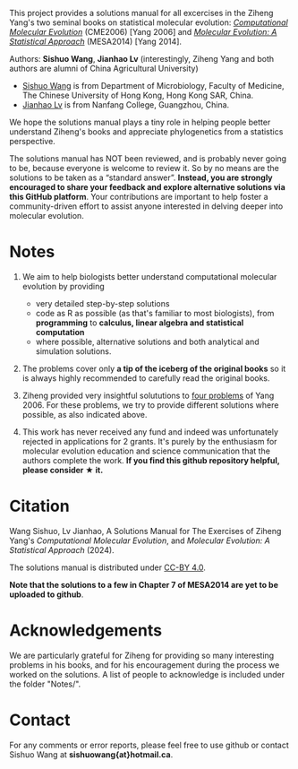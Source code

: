 This project provides a solutions manual for all excercises in the Ziheng Yang's two seminal books on statistical molecular evolution: [<i>Computational Molecular Evolution</i>](http://abacus.gene.ucl.ac.uk/CME/) (CME2006) [Yang 2006] and [<i>Molecular Evolution: A Statistical Approach</i>](http://abacus.gene.ucl.ac.uk/MESA/) (MESA2014) [Yang 2014].

Authors: **Sishuo Wang**, **Jianhao Lv** (interestingly, Ziheng Yang and both authors are alumni of China Agricultural University)
* [Sishuo Wang](https://www.cuhk.edu.hk/med/mic/People/Sishuo.html) is from Department of Microbiology, Faculty of Medicine, The Chinese University of Hong Kong, Hong Kong SAR, China.
* [Jianhao Lv](https://sxy.nfu.edu.cn/xygk/szdw/szql/zj/c9cea5751f3c448585440f7b5b4a46bc.htm ) is from Nanfang College, Guangzhou, China.

We hope the solutions manual plays a tiny role in helping people better understand Ziheng's books and appreciate phylogenetics from a statistics perspective.

The solutions manual has NOT been reviewed, and is probably never going to be, because everyone is welcome to review it. So by no means are the solutions to be taken as a “standard answer”. **Instead, you are strongly encouraged to share your feedback and explore alternative solutions via this GitHub platform**. Your contributions are important to help foster a community-driven effort to assist anyone interested in delving deeper into molecular evolution.

# Notes
1. We aim to help biologists better understand computational molecular evolution by providing
   * very detailed step-by-step solutions
   * code as R as possible (as that's familiar to most biologists), from **programming** to **calculus, linear algebra and statistical computation**
   * where possible, alternative solutions and both analytical and simulation solutions.

2. The problems cover only **a tip of the iceberg of the original books** so it is always highly recommended to carefully read the original books.

3. Ziheng provided very insightful solututions to [four problems](https://abacus.gene.ucl.ac.uk/CME/Yang2006CME.Exercises.pdf) of Yang 2006. For these problems, we try to provide different solutions where possible, as also indicated above.
  
4. This work has never received any fund and indeed was unfortunately rejected in applications for 2 grants. It's purely by the enthusiasm for molecular evolution education and science communication that the authors complete the work. **If you find this github repository helpful, please consider ★ it.**

# Citation
Wang Sishuo, Lv Jianhao, A Solutions Manual for The Exercises of Ziheng Yang's <i>Computational Molecular Evolution</i>, and <i>Molecular Evolution: A Statistical Approach</i> (2024).

The solutions manual is distributed under [CC-BY 4.0](https://creativecommons.org/licenses/by/4.0/).

**Note that the solutions to a few in Chapter 7 of MESA2014 are yet to be uploaded to github**.

# Acknowledgements
We are particularly grateful for Ziheng for providing so many interesting problems in his books, and for his encouragement during the process we worked on the solutions. A list of people to acknowledge is included under the folder "Notes/".

# Contact
For any comments or error reports, please feel free to use github or contact Sishuo Wang at **sishuowang{at}hotmail.ca**.

